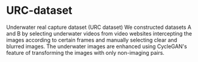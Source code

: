 # URC-dataset
Underwater real capture dataset (URC dataset)
We constructed datasets A and B by selecting underwater videos from video websites intercepting the images according to certain frames and manually selecting clear and blurred images. The underwater images are enhanced using CycleGAN's feature of transforming the images with only non-imaging pairs. 
